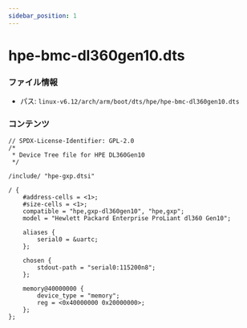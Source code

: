 ```yaml
---
sidebar_position: 1
---
```

# hpe-bmc-dl360gen10.dts

### ファイル情報

- パス: `linux-v6.12/arch/arm/boot/dts/hpe/hpe-bmc-dl360gen10.dts`

### コンテンツ

```dts
// SPDX-License-Identifier: GPL-2.0
/*
 * Device Tree file for HPE DL360Gen10
 */

/include/ "hpe-gxp.dtsi"

/ {
	#address-cells = <1>;
	#size-cells = <1>;
	compatible = "hpe,gxp-dl360gen10", "hpe,gxp";
	model = "Hewlett Packard Enterprise ProLiant dl360 Gen10";

	aliases {
		serial0 = &uartc;
	};

	chosen {
		stdout-path = "serial0:115200n8";
	};

	memory@40000000 {
		device_type = "memory";
		reg = <0x40000000 0x20000000>;
	};
};

```
